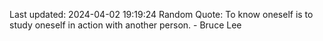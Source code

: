 Last updated: 2024-04-02 19:19:24
Random Quote: To know oneself is to study oneself in action with another person. - Bruce Lee